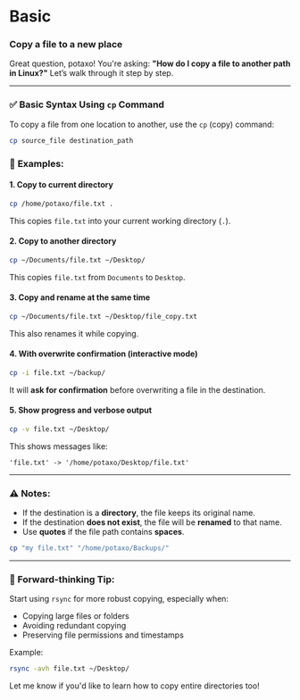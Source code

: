 # Basic

### Copy a file to a new place
Great question, potaxo! You're asking:
**"How do I copy a file to another path in Linux?"**
Let’s walk through it step by step.

---

### ✅ **Basic Syntax Using `cp` Command**

To copy a file from one location to another, use the `cp` (copy) command:

```bash
cp source_file destination_path
```

### 📌 **Examples:**

#### 1. **Copy to current directory**

```bash
cp /home/potaxo/file.txt .
```

This copies `file.txt` into your current working directory (`.`).

#### 2. **Copy to another directory**

```bash
cp ~/Documents/file.txt ~/Desktop/
```

This copies `file.txt` from `Documents` to `Desktop`.

#### 3. **Copy and rename at the same time**

```bash
cp ~/Documents/file.txt ~/Desktop/file_copy.txt
```

This also renames it while copying.

#### 4. **With overwrite confirmation (interactive mode)**

```bash
cp -i file.txt ~/backup/
```

It will **ask for confirmation** before overwriting a file in the destination.

#### 5. **Show progress and verbose output**

```bash
cp -v file.txt ~/Desktop/
```

This shows messages like:

```
'file.txt' -> '/home/potaxo/Desktop/file.txt'
```

---

### ⚠️ Notes:

* If the destination is a **directory**, the file keeps its original name.
* If the destination **does not exist**, the file will be **renamed** to that name.
* Use **quotes** if the file path contains **spaces**.

```bash
cp "my file.txt" "/home/potaxo/Backups/"
```

---

### 🧠 Forward-thinking Tip:

Start using `rsync` for more robust copying, especially when:

* Copying large files or folders
* Avoiding redundant copying
* Preserving file permissions and timestamps

Example:

```bash
rsync -avh file.txt ~/Desktop/
```

Let me know if you'd like to learn how to copy entire directories too!
